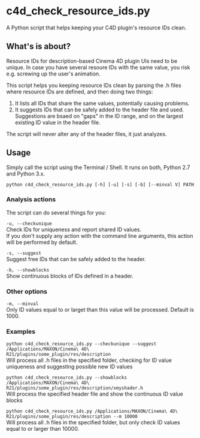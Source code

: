 # c4d\_check\_resource\_ids.py
A Python script that helps keeping your C4D plugin's resource IDs clean.

## What's is about?
Resource IDs for description-based Cinema 4D plugin UIs need to be unique. In case you have several resoure IDs with the same value, you risk e.g. screwing up the user's animation.

This script helps you keeping resource IDs clean by parsing the .h files where resource IDs are defined, and then doing two things:

1. It lists all IDs that share the same values, potentially causing problems.
2. It suggests IDs that can be safely added to the header file and used. Suggestions are bsaed on "gaps" in the ID range, and on the largest existing ID value in the header file.

The script will never alter any of the header files, it just analyzes.


## Usage
Simply call the script using the Terminal / Shell. It runs on both, Python 2.7 and Python 3.x.

`python c4d_check_resource_ids.py [-h] [-u] [-s] [-b] [--minval V] PATH`

### Analysis actions
The script can do several things for you:

`-u, --checkunique`  
Check IDs for uniqueness and report shared ID values.  
If you don't supply any action with the command line arguments, this action will be performed by default.

`-s, --suggest`  
Suggest free IDs that can be safely added to the header.

`-b, --showblocks`  
Show continuous blocks of IDs defined in a header.

### Other options
`-m, --minval`  
Only ID values equal to or larget than this value will be processed. Default is 1000.

### Examples
```python c4d_check_resource_ids.py --checkunique --suggest /Applications/MAXON/Cinema\ 4D\ R21/plugins/some_plugin/res/description```  
Will process all .h files in the specified folder, checking for ID value uniqueness and suggesting possible new ID values

```python c4d_check_resource_ids.py --showblocks /Applications/MAXON/Cinema\ 4D\ R21/plugins/some_plugin/res/description/xmyshader.h```  
Will process the specified header file and show the continuous ID value blocks

```python c4d_check_resource_ids.py /Applications/MAXON/Cinema\ 4D\ R21/plugins/some_plugin/res/description --m 10000```  
Will process all .h files in the specified folder, but only check ID values equal to or larger than 10000.